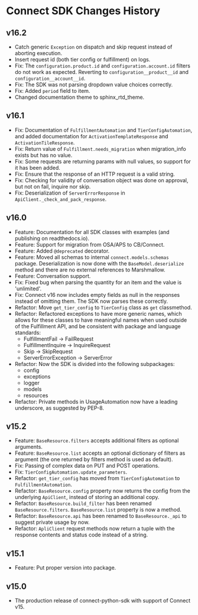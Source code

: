 # Connect SDK Changes History

## v16.2

* Catch generic `Exception` on dispatch and skip request instead of aborting execution.
* Insert request id (both tier config or fulfillment) on logs.
* Fix: The `configuration.product.id` and `configuration.account.id` filters do not work as expected. Reverting to `configuration__product__id` and `configuration__account__id`.
* Fix: The SDK was not parsing dropdown value choices correctly.
* Fix: Added `period` field to item.
* Changed documentation theme to sphinx_rtd_theme.

## v16.1

* Fix: Documentation of `FulfillmentAutomation` and `TierConfigAutomation`, and added documentation for `ActivationTemplateResponse` and `ActivationTileResponse`.
* Fix: Return value of `Fulfillment.needs_migration` when migration_info exists but has no value.
* Fix: Some requests are returning params with null values, so support for it has been added.
* Fix: Ensure that the response of an HTTP request is a valid string.
* Fix: Checking for validity of conversation object was done on approval, but not on fail, inquire nor skip.
* Fix: Deserialization of `ServerErrorResponse` in `ApiClient._check_and_pack_response`.

## v16.0

* Feature: Documentation for all SDK classes with examples (and publishing on readthedocs.io).
* Feature: Support for migration from OSA/APS to CB/Connect.
* Feature: Added `@deprecated` decorator.
* Feature: Moved all schemas to internal `connect.models.schemas` package. Deserialization is now done with the `BaseModel.deserialize` method and there are no external references to Marshmallow.
* Feature: Conversation support.
* Fix: Fixed bug when parsing the quantity for an item and the value is 'unlimited'.
* Fix: Connect v16 now includes empty fields as null in the responses instead of omitting them. The SDK now parses these correctly.
* Refactor: Move `get_tier_config` to `TierConfig` class as `get` classmethod.
* Refactor: Refactored exceptions to have more generic names, which allows for these classes to have meaningful names when used outside of the Fulfillment API, and be consistent with package and language standards:
  * FulfillmentFail -> FailRequest
  * FulfillmentInquire -> InquireRequest
  * Skip -> SkipRequest
  * ServerErrorException -> ServerError
* Refactor: Now the SDK is divided into the following subpackages:
  * config
  * exceptions
  * logger
  * models
  * resources
* Refactor: Private methods in UsageAutomation now have a leading underscore, as suggested by PEP-8.

## v15.2

* Feature: `BaseResource.filters` accepts additional filters as optional arguments.
* Feature: `BaseResource.list` accepts an optional dictionary of filters as argument (the one returned by filters method is used as default).
* Fix: Passing of complex data on PUT and POST operations.
* Fix: `TierConfigAutomation.update_parameters`.
* Refactor: `get_tier_config` has moved from `TierConfigAutomation` to `FulfillmentAutomation`.
* Refactor: `BaseResource.config` property now returns the config from the underlying `ApiClient`, instead of storing an additional copy.
* Refactor: `BaseResource.build_filter` has been renamed `BaseResource.filters`. `BaseResource.list` property is now a method.
* Refactor: `BaseResource.api` has been renamed to `BaseResource._api` to suggest private usage by now.
* Refactor: `ApliClient` request methods now return a tuple with the response contents and status code instead of a string.

## v15.1

* Feature: Put proper version into package.

## v15.0

* The production release of connect-python-sdk with support of Connect v15.